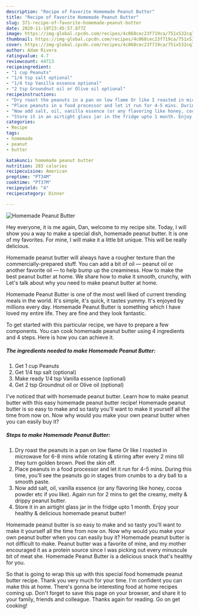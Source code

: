 ```yaml
---
description: "Recipe of Favorite Homemade Peanut Butter"
title: "Recipe of Favorite Homemade Peanut Butter"
slug: 371-recipe-of-favorite-homemade-peanut-butter
date: 2020-11-19T23:45:57.877Z
image: https://img-global.cpcdn.com/recipes/4c068cec23f719ca/751x532cq70/homemade-peanut-butter-recipe-main-photo.jpg
thumbnail: https://img-global.cpcdn.com/recipes/4c068cec23f719ca/751x532cq70/homemade-peanut-butter-recipe-main-photo.jpg
cover: https://img-global.cpcdn.com/recipes/4c068cec23f719ca/751x532cq70/homemade-peanut-butter-recipe-main-photo.jpg
author: Adam Rivera
ratingvalue: 4.7
reviewcount: 44713
recipeingredient:
- "1 cup Peanuts"
- "1/4 tsp salt optional"
- "1/4 tsp Vanilla essence optional"
- "2 tsp Groundnut oil or Olive oil optional"
recipeinstructions:
- "Dry roast the peanuts in a pan on low flame Or like I roasted in microwave for 6-8 mins while rotating &amp; stirring after every 2 mins till they turn golden brown. Peel the skin off."
- "Place peanuts in a food processor and let it run for 4-5 mins. During this time, you’ll see the peanuts go in stages from crumbs to a dry ball to a smooth paste."
- "Now add salt, oil, vanilla essence (or any flavoring like honey, cocoa powder etc if you like). Again run for 2 mins to get the creamy, melty &amp; drippy peanut butter."
- "Store it in an airtight glass jar in the fridge upto 1 month. Enjoy your healthy &amp; delicious homemade peanut butter!"
categories:
- Recipe
tags:
- homemade
- peanut
- butter

katakunci: homemade peanut butter 
nutrition: 283 calories
recipecuisine: American
preptime: "PT34M"
cooktime: "PT37M"
recipeyield: "4"
recipecategory: Dinner

---
```



![Homemade Peanut Butter](https://img-global.cpcdn.com/recipes/4c068cec23f719ca/751x532cq70/homemade-peanut-butter-recipe-main-photo.jpg)

Hey everyone, it is me again, Dan, welcome to my recipe site. Today, I will show you a way to make a special dish, homemade peanut butter. It is one of my favorites. For mine, I will make it a little bit unique. This will be really delicious.

Homemade peanut butter will always have a rougher texture than the commercially-prepared stuff. You can add a bit of oil — peanut oil or another favorite oil — to help bump up the creaminess. How to make the best peanut butter at home. We share how to make it smooth, crunchy, with Let&#39;s talk about why you need to make peanut butter at home.

Homemade Peanut Butter is one of the most well liked of current trending meals in the world. It's simple, it's quick, it tastes yummy. It's enjoyed by millions every day. Homemade Peanut Butter is something which I have loved my entire life. They are fine and they look fantastic.


To get started with this particular recipe, we have to prepare a few components. You can cook homemade peanut butter using 4 ingredients and 4 steps. Here is how you can achieve it.

<!--inarticleads1-->

##### The ingredients needed to make Homemade Peanut Butter:

1. Get 1 cup Peanuts
1. Get 1/4 tsp salt (optional)
1. Make ready 1/4 tsp Vanilla essence (optional)
1. Get 2 tsp Groundnut oil or Olive oil (optional)


I&#39;ve noticed that with homemade peanut butter. Learn how to make peanut butter with this easy homemade peanut butter recipe! Homemade peanut butter is so easy to make and so tasty you&#39;ll want to make it yourself all the time from now on. Now why would you make your own peanut butter when you can easily buy it? 

<!--inarticleads2-->

##### Steps to make Homemade Peanut Butter:

1. Dry roast the peanuts in a pan on low flame Or like I roasted in microwave for 6-8 mins while rotating &amp; stirring after every 2 mins till they turn golden brown. Peel the skin off.
1. Place peanuts in a food processor and let it run for 4-5 mins. During this time, you’ll see the peanuts go in stages from crumbs to a dry ball to a smooth paste.
1. Now add salt, oil, vanilla essence (or any flavoring like honey, cocoa powder etc if you like). Again run for 2 mins to get the creamy, melty &amp; drippy peanut butter.
1. Store it in an airtight glass jar in the fridge upto 1 month. Enjoy your healthy &amp; delicious homemade peanut butter!


Homemade peanut butter is so easy to make and so tasty you&#39;ll want to make it yourself all the time from now on. Now why would you make your own peanut butter when you can easily buy it? Homemade peanut butter is not difficult to make. Peanut butter was a favorite of mine, and my mother encouraged it as a protein source since I was picking out every minuscule bit of meat she. Homemade Peanut Butter is a delicious snack that&#39;s healthy for you. 

So that is going to wrap this up with this special food homemade peanut butter recipe. Thank you very much for your time. I'm confident you can make this at home. There's gonna be interesting food at home recipes coming up. Don't forget to save this page on your browser, and share it to your family, friends and colleague. Thanks again for reading. Go on get cooking!
